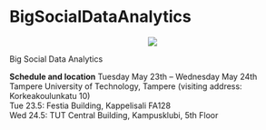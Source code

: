 # BigSocialDataAnalytics

<p align="center">
  <img src="http://inforte.jyu.fi/++theme++inforte_2014/img/logo.jpg"/>
</p>

Big Social Data Analytics

<strong>Schedule and location</strong>
Tuesday May 23th –  Wednesday May 24th    
Tampere University of Technology, Tampere (visiting address: Korkeakoulunkatu 10)  
Tue 23.5: Festia Building, Kappelisali FA128  
Wed 24.5: TUT Central Building, Kampusklubi, 5th Floor

